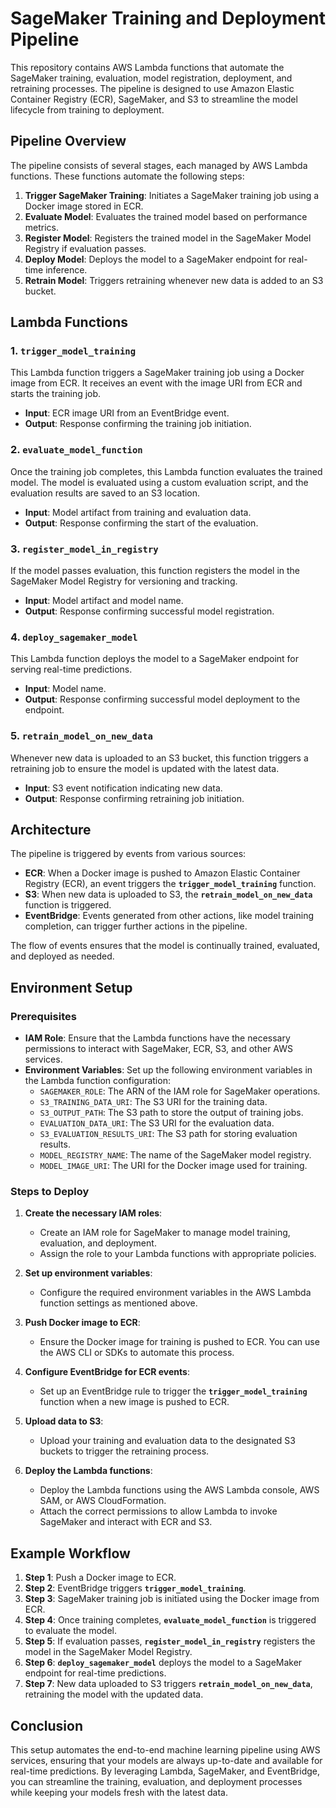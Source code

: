 # SageMaker Training and Deployment Pipeline

This repository contains AWS Lambda functions that automate the SageMaker training, evaluation, model registration, deployment, and retraining processes. The pipeline is designed to use Amazon Elastic Container Registry (ECR), SageMaker, and S3 to streamline the model lifecycle from training to deployment.

## Pipeline Overview

The pipeline consists of several stages, each managed by AWS Lambda functions. These functions automate the following steps:

1. **Trigger SageMaker Training**: Initiates a SageMaker training job using a Docker image stored in ECR.
2. **Evaluate Model**: Evaluates the trained model based on performance metrics.
3. **Register Model**: Registers the trained model in the SageMaker Model Registry if evaluation passes.
4. **Deploy Model**: Deploys the model to a SageMaker endpoint for real-time inference.
5. **Retrain Model**: Triggers retraining whenever new data is added to an S3 bucket.

## Lambda Functions

### 1. **`trigger_model_training`**
This Lambda function triggers a SageMaker training job using a Docker image from ECR. It receives an event with the image URI from ECR and starts the training job.

- **Input**: ECR image URI from an EventBridge event.
- **Output**: Response confirming the training job initiation.

### 2. **`evaluate_model_function`**
Once the training job completes, this Lambda function evaluates the trained model. The model is evaluated using a custom evaluation script, and the evaluation results are saved to an S3 location.

- **Input**: Model artifact from training and evaluation data.
- **Output**: Response confirming the start of the evaluation.

### 3. **`register_model_in_registry`**
If the model passes evaluation, this function registers the model in the SageMaker Model Registry for versioning and tracking.

- **Input**: Model artifact and model name.
- **Output**: Response confirming successful model registration.

### 4. **`deploy_sagemaker_model`**
This Lambda function deploys the model to a SageMaker endpoint for serving real-time predictions.

- **Input**: Model name.
- **Output**: Response confirming successful model deployment to the endpoint.

### 5. **`retrain_model_on_new_data`**
Whenever new data is uploaded to an S3 bucket, this function triggers a retraining job to ensure the model is updated with the latest data.

- **Input**: S3 event notification indicating new data.
- **Output**: Response confirming retraining job initiation.

## Architecture

The pipeline is triggered by events from various sources:
- **ECR**: When a Docker image is pushed to Amazon Elastic Container Registry (ECR), an event triggers the **`trigger_model_training`** function.
- **S3**: When new data is uploaded to S3, the **`retrain_model_on_new_data`** function is triggered.
- **EventBridge**: Events generated from other actions, like model training completion, can trigger further actions in the pipeline.

The flow of events ensures that the model is continually trained, evaluated, and deployed as needed.

## Environment Setup

### Prerequisites
- **IAM Role**: Ensure that the Lambda functions have the necessary permissions to interact with SageMaker, ECR, S3, and other AWS services.
- **Environment Variables**: Set up the following environment variables in the Lambda function configuration:
  - `SAGEMAKER_ROLE`: The ARN of the IAM role for SageMaker operations.
  - `S3_TRAINING_DATA_URI`: The S3 URI for the training data.
  - `S3_OUTPUT_PATH`: The S3 path to store the output of training jobs.
  - `EVALUATION_DATA_URI`: The S3 URI for the evaluation data.
  - `S3_EVALUATION_RESULTS_URI`: The S3 path for storing evaluation results.
  - `MODEL_REGISTRY_NAME`: The name of the SageMaker model registry.
  - `MODEL_IMAGE_URI`: The URI for the Docker image used for training.

### Steps to Deploy

1. **Create the necessary IAM roles**:
   - Create an IAM role for SageMaker to manage model training, evaluation, and deployment.
   - Assign the role to your Lambda functions with appropriate policies.

2. **Set up environment variables**:
   - Configure the required environment variables in the AWS Lambda function settings as mentioned above.

3. **Push Docker image to ECR**:
   - Ensure the Docker image for training is pushed to ECR. You can use the AWS CLI or SDKs to automate this process.

4. **Configure EventBridge for ECR events**:
   - Set up an EventBridge rule to trigger the **`trigger_model_training`** function when a new image is pushed to ECR.

5. **Upload data to S3**:
   - Upload your training and evaluation data to the designated S3 buckets to trigger the retraining process.

6. **Deploy the Lambda functions**:
   - Deploy the Lambda functions using the AWS Lambda console, AWS SAM, or AWS CloudFormation.
   - Attach the correct permissions to allow Lambda to invoke SageMaker and interact with ECR and S3.

## Example Workflow

1. **Step 1**: Push a Docker image to ECR.
2. **Step 2**: EventBridge triggers **`trigger_model_training`**.
3. **Step 3**: SageMaker training job is initiated using the Docker image from ECR.
4. **Step 4**: Once training completes, **`evaluate_model_function`** is triggered to evaluate the model.
5. **Step 5**: If evaluation passes, **`register_model_in_registry`** registers the model in the SageMaker Model Registry.
6. **Step 6**: **`deploy_sagemaker_model`** deploys the model to a SageMaker endpoint for real-time predictions.
7. **Step 7**: New data uploaded to S3 triggers **`retrain_model_on_new_data`**, retraining the model with the updated data.

## Conclusion

This setup automates the end-to-end machine learning pipeline using AWS services, ensuring that your models are always up-to-date and available for real-time predictions. By leveraging Lambda, SageMaker, and EventBridge, you can streamline the training, evaluation, and deployment processes while keeping your models fresh with the latest data.
